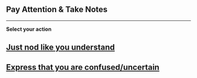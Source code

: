 ## Pay Attention & Take Notes 
--- 

**Select your action**
## [Just nod like you understand](option1.md)
## [Express that you are confused/uncertain](option2.md)